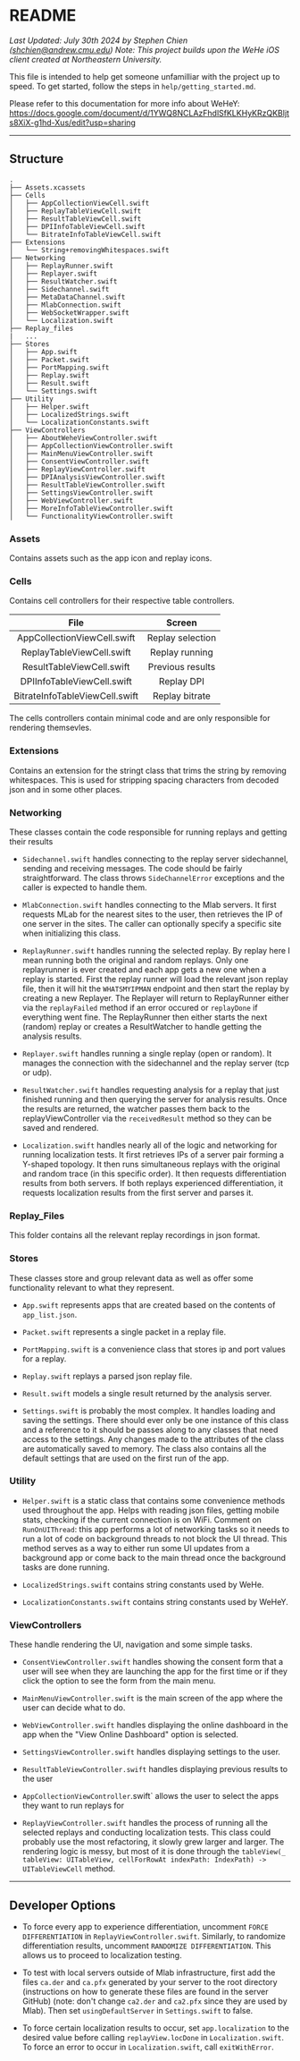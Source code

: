 # README

_Last Updated: July 30th 2024 by Stephen Chien (shchien@andrew.cmu.edu)_
_Note: This project builds upon the WeHe iOS client created at Northeastern University._

This file is intended to help get someone unfamilliar with the project up to speed.  To get started, follow the steps in `help/getting_started.md`.

Please refer to this documentation for more info about WeHeY: 
https://docs.google.com/document/d/1YWQ8NCLAzFhdlSfKLKHyKRzQKBljts8XiX-g1hd-Xus/edit?usp=sharing

---

## Structure

```
.
├── Assets.xcassets
├── Cells
│   ├── AppCollectionViewCell.swift
│   ├── ReplayTableViewCell.swift
│   ├── ResultTableViewCell.swift
│   ├── DPIInfoTableViewCell.swift
│   └── BitrateInfoTableViewCell.swift
├── Extensions
│   └── String+removingWhitespaces.swift
├── Networking
│   ├── ReplayRunner.swift
│   ├── Replayer.swift
│   ├── ResultWatcher.swift
│   ├── Sidechannel.swift
│   ├── MetaDataChannel.swift
│   ├── MlabConnection.swift
│   ├── WebSocketWrapper.swift
│   └── Localization.swift
├── Replay_files
|   ...
├── Stores
│   ├── App.swift
│   ├── Packet.swift
│   ├── PortMapping.swift
│   ├── Replay.swift
│   ├── Result.swift
│   └── Settings.swift
├── Utility
│   ├── Helper.swift
│   ├── LocalizedStrings.swift
│   └── LocalizationConstants.swift
├── ViewControllers
│   ├── AboutWeheViewController.swift
│   ├── AppCollectionViewController.swift
│   ├── MainMenuViewController.swift
│   ├── ConsentViewController.swift
│   ├── ReplayViewController.swift
│   ├── DPIAnalysisViewController.swift
│   ├── ResultTableViewController.swift
│   ├── SettingsViewController.swift
│   ├── WebViewController.swift
│   ├── MoreInfoTableViewController.swift
│   └── FunctionalityViewController.swift
```

### Assets
Contains assets such as the app icon and replay icons.

### Cells
Contains cell controllers for their respective table controllers.

| File                        | Screen        |   
| :--------------------------:|:-------------:|
| AppCollectionViewCell.swift      | Replay selection  |
| ReplayTableViewCell.swift        | Replay running |
| ResultTableViewCell.swift        | Previous results  |
| DPIInfoTableViewCell.swift        | Replay DPI  |
| BitrateInfoTableViewCell.swift        | Replay bitrate  |

The cells controllers contain minimal code and are only responsible for rendering themsevles.

### Extensions
Contains an extension for the stringt class that trims the string by removing whitespaces. This is used for stripping spacing characters from decoded json and in some other places.

### Networking
These classes contain the code responsible for running replays and getting their results

* `Sidechannel.swift` handles connecting to the replay server sidechannel, sending and receiving messages. The code should be fairly straightforward. The class throws `SideChannelError` exceptions and the caller is expected to handle them.

* `MlabConnection.swift` handles connecting to the Mlab servers.  It first requests MLab for the nearest sites to the user, then retrieves the IP of one server in the sites.  The caller can optionally specify a specific site when initializing this class.

* `ReplayRunner.swift` handles running the selected replay. By replay here I mean running both the original and random replays. Only one replayrunner is ever created and each app gets a new one when a replay is started. First the replay runner will load the relevant json replay file, then it will hit the `WHATSMYIPMAN` endpoint and then start the replay by creating a new Replayer. The Replayer will return to ReplayRunner either via the `replayFailed` method if an error occured or `replayDone` if everything went fine. The ReplayRunner then either starts the next (random) replay or creates a ResultWatcher to handle getting the analysis results.

* `Replayer.swift` handles running a single replay (open or random). It manages the connection with the sidechannel and the replay server (tcp or udp).

* `ResultWatcher.swift` handles requesting analysis for a replay that just finished running and then querying the server for analysis results. Once the results are returned, the watcher passes them back to the replayViewController via the `receivedResult` method so they can be saved and rendered.

* `Localization.swift` handles nearly all of the logic and networking for running localization tests.  It first retrieves IPs of a server pair forming a Y-shaped topology.  It then runs simultaneous replays with the original and random trace (in this specific order).  It then requests differentiation results from both servers.  If both replays experienced differentiation, it requests localization results from the first server and parses it. 

### Replay_Files

This folder contains all the relevant replay recordings in json format.

### Stores

These classes store and group relevant data as well as offer some functionality relevant to what they represent. 

* `App.swift` represents apps that are created based on the contents of `app_list.json`. 

* `Packet.swift` represents a single packet in a replay file.

* `PortMapping.swift` is a convenience class that stores ip and port values for a replay.

* `Replay.swift` replays a parsed json replay file. 

* `Result.swift` models a single result returned by the analysis server.

* `Settings.swift` is probably the most complex. It handles loading and saving the settings. There should ever only be one instance of this class and a reference to it should be passes along to any classes that need access to the settings. Any changes made to the attributes of the class are automatically saved to memory. The class also contains all the default settings that are used on the first run of the app.

### Utility 

* `Helper.swift` is a static class that contains some convenience methods used throughout the app. Helps with reading json files, getting mobile stats, checking if the current connection is on WiFi. Comment on `RunOnUIThread`: this app performs a lot of networking tasks so it needs to run a lot of code on background threads to not block the UI thread. This method serves as a way to either run some UI updates from a background app or come back to the main thread once the background tasks are done running.

* `LocalizedStrings.swift` contains string constants used by WeHe.

* `LocalizationConstants.swift` contains string constants used by WeHeY.

### ViewControllers

These handle rendering the UI, navigation and some simple tasks. 
 
* `ConsentViewController.swift` handles showing the consent form that a user will see when they are launching the app for the first time or if they click the option to see the form from the main menu.

* `MainMenuViewController.swift` is the main screen of the app where the user can decide what to do.

* `WebViewController.swift` handles displaying the online dashboard in the app when the "View Online Dashboard" option is selected.

* `SettingsViewController.swift` handles displaying settings to the user.

* `ResultTableViewController.swift` handles displaying previous results to the user

* `AppCollectionViewController`.swift` allows the user to select the apps they want to run replays for

* `ReplayViewController.swift` handles the process of running all the selected replays and conducting localization tests. This class could probably use the most refactoring, it slowly grew larger and larger. The rendering logic is messy, but most of it is done through the `tableView(_ tableView: UITableView, cellForRowAt indexPath: IndexPath) -> UITableViewCell` method.

---

## Developer Options

* To force every app to experience differentiation, uncomment `FORCE DIFFERENTIATION` in `ReplayViewController.swift`.  Similarly, to randomize differentiation results, uncomment `RANDOMIZE DIFFERENTIATION`.  This allows us to proceed to localization testing. 

* To test with local servers outside of Mlab infrastructure, first add the files `ca.der` and `ca.pfx` generated by your server to the root directory (instructions on how to generate these files are found in the server GitHub) (note: don't change `ca2.der` and `ca2.pfx` since they are used by Mlab).  Then set `usingDefaultServer` in `Settings.swift` to false.

* To force certain localization results to occur, set `app.localization` to the desired value before calling `replayView.locDone` in `Localization.swift`.  To force an error to occur in `Localization.swift`, call `exitWithError`.

